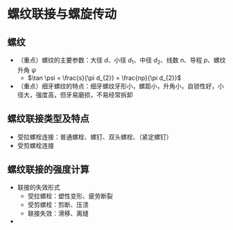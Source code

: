 # 螺纹联接与螺旋传动

## 螺纹

- （重点）螺纹的主要参数：大径 $d$、小径 $d_{1}$、中径 $d_{2}$、线数 $n$、导程 $p$、螺纹升角 $\psi$
	- $\tan \psi = \frac{s}{\pi d_{2}} = \frac{np}{\pi d_{2}}$
- （重点）细牙螺纹的特点：细牙螺纹牙形小，螺距小，升角小，自锁性好，小径大，强度高，但牙易磨损，不易经常拆卸

## 螺纹联接类型及特点

- 受拉螺栓连接：普通螺栓、螺钉、双头螺栓、（紧定螺钉）
- 受剪螺栓连接

## 螺纹联接的强度计算

- 联接的失效形式
	- 受拉螺栓：塑性变形、疲劳断裂
	- 受剪螺栓：剪断、压溃
	- 联接失效：滑移、离缝
- 